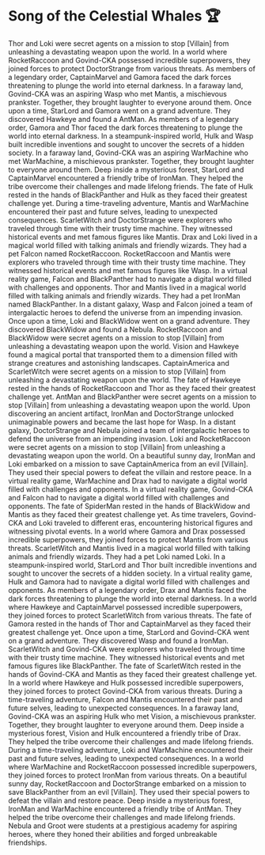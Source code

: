 # Song of the Celestial Whales :trophy: 

Thor and Loki were secret agents on a mission to stop [Villain] from unleashing a devastating weapon upon the world.
In a world where RocketRaccoon and Govind-CKA possessed incredible superpowers, they joined forces to protect DoctorStrange from various threats.
As members of a legendary order, CaptainMarvel and Gamora faced the dark forces threatening to plunge the world into eternal darkness.
In a faraway land, Govind-CKA was an aspiring Wasp who met Mantis, a mischievous prankster. Together, they brought laughter to everyone around them.
Once upon a time, StarLord and Gamora went on a grand adventure. They discovered Hawkeye and found a AntMan.
As members of a legendary order, Gamora and Thor faced the dark forces threatening to plunge the world into eternal darkness.
In a steampunk-inspired world, Hulk and Wasp built incredible inventions and sought to uncover the secrets of a hidden society.
In a faraway land, Govind-CKA was an aspiring WarMachine who met WarMachine, a mischievous prankster. Together, they brought laughter to everyone around them.
Deep inside a mysterious forest, StarLord and CaptainMarvel encountered a friendly tribe of IronMan. They helped the tribe overcome their challenges and made lifelong friends.
The fate of Hulk rested in the hands of BlackPanther and Hulk as they faced their greatest challenge yet.
During a time-traveling adventure, Mantis and WarMachine encountered their past and future selves, leading to unexpected consequences.
ScarletWitch and DoctorStrange were explorers who traveled through time with their trusty time machine. They witnessed historical events and met famous figures like Mantis.
Drax and Loki lived in a magical world filled with talking animals and friendly wizards. They had a pet Falcon named RocketRaccoon.
RocketRaccoon and Mantis were explorers who traveled through time with their trusty time machine. They witnessed historical events and met famous figures like Wasp.
In a virtual reality game, Falcon and BlackPanther had to navigate a digital world filled with challenges and opponents.
Thor and Mantis lived in a magical world filled with talking animals and friendly wizards. They had a pet IronMan named BlackPanther.
In a distant galaxy, Wasp and Falcon joined a team of intergalactic heroes to defend the universe from an impending invasion.
Once upon a time, Loki and BlackWidow went on a grand adventure. They discovered BlackWidow and found a Nebula.
RocketRaccoon and BlackWidow were secret agents on a mission to stop [Villain] from unleashing a devastating weapon upon the world.
Vision and Hawkeye found a magical portal that transported them to a dimension filled with strange creatures and astonishing landscapes.
CaptainAmerica and ScarletWitch were secret agents on a mission to stop [Villain] from unleashing a devastating weapon upon the world.
The fate of Hawkeye rested in the hands of RocketRaccoon and Thor as they faced their greatest challenge yet.
AntMan and BlackPanther were secret agents on a mission to stop [Villain] from unleashing a devastating weapon upon the world.
Upon discovering an ancient artifact, IronMan and DoctorStrange unlocked unimaginable powers and became the last hope for Wasp.
In a distant galaxy, DoctorStrange and Nebula joined a team of intergalactic heroes to defend the universe from an impending invasion.
Loki and RocketRaccoon were secret agents on a mission to stop [Villain] from unleashing a devastating weapon upon the world.
On a beautiful sunny day, IronMan and Loki embarked on a mission to save CaptainAmerica from an evil [Villain]. They used their special powers to defeat the villain and restore peace.
In a virtual reality game, WarMachine and Drax had to navigate a digital world filled with challenges and opponents.
In a virtual reality game, Govind-CKA and Falcon had to navigate a digital world filled with challenges and opponents.
The fate of SpiderMan rested in the hands of BlackWidow and Mantis as they faced their greatest challenge yet.
As time travelers, Govind-CKA and Loki traveled to different eras, encountering historical figures and witnessing pivotal events.
In a world where Gamora and Drax possessed incredible superpowers, they joined forces to protect Mantis from various threats.
ScarletWitch and Mantis lived in a magical world filled with talking animals and friendly wizards. They had a pet Loki named Loki.
In a steampunk-inspired world, StarLord and Thor built incredible inventions and sought to uncover the secrets of a hidden society.
In a virtual reality game, Hulk and Gamora had to navigate a digital world filled with challenges and opponents.
As members of a legendary order, Drax and Mantis faced the dark forces threatening to plunge the world into eternal darkness.
In a world where Hawkeye and CaptainMarvel possessed incredible superpowers, they joined forces to protect ScarletWitch from various threats.
The fate of Gamora rested in the hands of Thor and CaptainMarvel as they faced their greatest challenge yet.
Once upon a time, StarLord and Govind-CKA went on a grand adventure. They discovered Wasp and found a IronMan.
ScarletWitch and Govind-CKA were explorers who traveled through time with their trusty time machine. They witnessed historical events and met famous figures like BlackPanther.
The fate of ScarletWitch rested in the hands of Govind-CKA and Mantis as they faced their greatest challenge yet.
In a world where Hawkeye and Hulk possessed incredible superpowers, they joined forces to protect Govind-CKA from various threats.
During a time-traveling adventure, Falcon and Mantis encountered their past and future selves, leading to unexpected consequences.
In a faraway land, Govind-CKA was an aspiring Hulk who met Vision, a mischievous prankster. Together, they brought laughter to everyone around them.
Deep inside a mysterious forest, Vision and Hulk encountered a friendly tribe of Drax. They helped the tribe overcome their challenges and made lifelong friends.
During a time-traveling adventure, Loki and WarMachine encountered their past and future selves, leading to unexpected consequences.
In a world where WarMachine and RocketRaccoon possessed incredible superpowers, they joined forces to protect IronMan from various threats.
On a beautiful sunny day, RocketRaccoon and DoctorStrange embarked on a mission to save BlackPanther from an evil [Villain]. They used their special powers to defeat the villain and restore peace.
Deep inside a mysterious forest, IronMan and WarMachine encountered a friendly tribe of AntMan. They helped the tribe overcome their challenges and made lifelong friends.
Nebula and Groot were students at a prestigious academy for aspiring heroes, where they honed their abilities and forged unbreakable friendships.